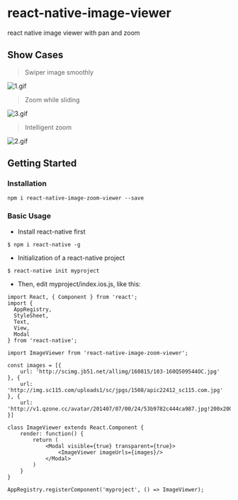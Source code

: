 # react-native-image-viewer
react native image viewer with pan and zoom

## Show Cases

> Swiper image smoothly

![1.gif](http://odhbct4cw.bkt.clouddn.com/image-viewer/111.gif)

> Zoom while sliding

![3.gif](http://odhbct4cw.bkt.clouddn.com/image-viewer/333.gif)

> Intelligent zoom

![2.gif](http://odhbct4cw.bkt.clouddn.com/image-viewer/222.gif)

## Getting Started

### Installation

```
npm i react-native-image-zoom-viewer --save
```

### Basic Usage

- Install react-native first

```
$ npm i react-native -g
```

- Initialization of a react-native project

```
$ react-native init myproject
```

- Then, edit myproject/index.ios.js, like this:

```
import React, { Component } from 'react';
import {
  AppRegistry,
  StyleSheet,
  Text,
  View,
  Modal
} from 'react-native';

import ImageViewer from 'react-native-image-zoom-viewer';

const images = [{
    url: 'http://scimg.jb51.net/allimg/160815/103-160Q509544OC.jpg'
}, {
    url: 'http://img.sc115.com/uploads1/sc/jpgs/1508/apic22412_sc115.com.jpg'
}, {
    url: 'http://v1.qzone.cc/avatar/201407/07/00/24/53b9782c444ca987.jpg!200x200.jpg'
}]

class ImageViewer extends React.Component {
    render: function() {
        return (
            <Modal visible={true} transparent={true}>
                <ImageViewer imageUrls={images}/>
            </Modal>
        )
    }
}

AppRegistry.registerComponent('myproject', () => ImageViewer);
```